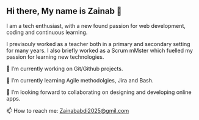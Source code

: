 ## Hi there, My name is Zainab 👋
I am a tech enthusiast, with a new found passion for web development, coding and continuous learning. 

I previsouly worked as a teacher both in a primary and secondary setting for many years. I also briefly worked as a Scrum mMster which fuelled my passion for learning new technologies. 

🔭 I’m currently working on Git/Github projects.

🌱 I’m currently learning Agile methodolgies, Jira and Bash.

👯 I’m looking forward to collaborating on designing and developing online apps.

📫 How to reach me: Zainababdi2025@gmil.com
<!--
**ZainabAbdi01/ZainabAbdi01** is a ✨ _special_ ✨ repository because its `README.md` (this file) appears on your GitHub profile.

Here are some ideas to get you started:

- 🔭 I’m currently working on understading Git/Github projects
- 🌱 I’m currently learning Agile methodolgies 
- 👯 I’m looking to collaborate on ...
- 🤔 I’m looking for help with ...
- 💬 Ask me about ...
- 📫 How to reach me: ...
- 😄 Pronouns: ...
- ⚡ Fun fact: ...
-->
